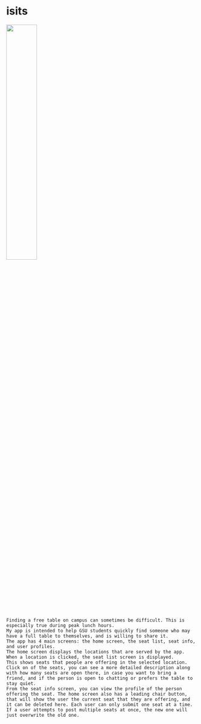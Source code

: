 # isits
<img src="makeSeat.gif" width="40%" height="40%"/>

	Finding a free table on campus can sometimes be difficult. This is especially true during peak lunch hours. 
	My app is intended to help GSU students quickly find someone who may have a full table to themselves, and is willing to share it.
	The app has 4 main screens: the home screen, the seat list, seat info, and user profiles. 
	The home screen displays the locations that are served by the app. When a location is clicked, the seat list screen is displayed. 
	This shows seats that people are offering in the selected location. 
	Click on of the seats, you can see a more detailed description along with how many seats are open there, in case you want to bring a friend, and if the person is open to chatting or prefers the table to stay quiet. 
	From the seat info screen, you can view the profile of the person offering the seat. The home screen also has a leading chair button, that will show the user the current seat that they are offering, and it can be deleted here. Each user can only submit one seat at a time. If a user attempts to post multiple seats at once, the new one will just overwrite the old one.
